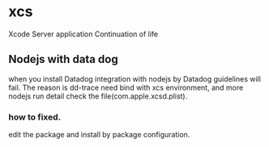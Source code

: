 # xcs
Xcode Server application Continuation of life



## Nodejs with data dog 

when you install Datadog integration with nodejs by Datadog guidelines will fail.
The reason is dd-trace need bind with xcs environment, and more nodejs run detail check the file(com.apple.xcsd.plist).


### how to fixed.
edit the package and install by package configuration.
